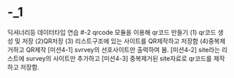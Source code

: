 # -_1
딕셔너리등 데이터타입 연습
#-2
qrcode 모듈을 이용해 qr코드 만들기
 (1) qr코드 생성 및 저장
 (2)QR저장
 (3) 리스트구조에 있는 사이트를 QR제작하고 저장함
 (4)중복제거하고 QR제작
 [미션4-1] svrvey의 선호사이트만 출력하여 봄.
 [미션4-2] site라는 리스트에 survey의 사이트만 추가하고
 [미션4-3] 중복제거된 site자료로 qr코드를 제작하고 저장함.
